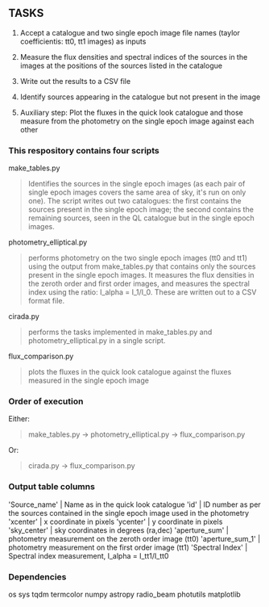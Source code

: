 ## TASKS

1. Accept a catalogue and two single epoch image file names (taylor coefficientis: tt0, tt1 images) as inputs
2. Measure the flux densities and spectral indices of the sources in the images at the positions of the sources listed in the catalogue
3. Write out the results to a CSV file
4. Identify sources appearing in the catalogue but not present in the image

5. Auxiliary step: Plot the fluxes in the quick look catalogue and those measure from the photometry on the single epoch image against each other

### This respository contains four scripts

make_tables.py

> Identifies the sources in the single epoch images (as each pair of single epoch images covers the same area of sky, it's run on only one). The script writes out two catalogues: the first contains the sources present in the single epoch image; the second contains the remaining sources, seen in the QL catalogue but in the single epoch images.

photometry_elliptical.py

> performs photometry on the two single epoch images (tt0 and tt1) using the output from make_tables.py that contains only the sources present in the single epoch images. It measures the flux densities in the zeroth order and first order images, and measures the spectral index using the ratio: I_alpha = I_1/I_0. These are written out to a CSV format file.

cirada.py

> performs the tasks implemented in make_tables.py and photometry_elliptical.py in a single script.

flux_comparison.py

> plots the fluxes in the quick look catalogue against the fluxes measured in the single epoch image

### Order of execution

Either:

> make_tables.py -> photometry_elliptical.py -> flux_comparison.py

Or:

> cirada.py -> flux_comparison.py

### Output table columns

'Source_name'      | Name as in the quick look catalogue
'id'               | ID number as per the sources contained in the single epoch image used in the photometry
'xcenter'          | x coordinate in pixels
'ycenter'          | y coordinate in pixels
'sky_center'       | sky coordinates in degrees (ra,dec)
'aperture_sum'     | photometry measurement on the zeroth order image (tt0)
'aperture_sum_1'   | photometry measurement on the first order image (tt1)
'Spectral Index'   | Spectral index measurement, I_alpha = I_tt1/I_tt0

### Dependencies

os
sys
tqdm
termcolor
numpy
astropy
radio_beam
photutils
matplotlib
